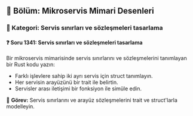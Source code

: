 ## 📘 Bölüm: Mikroservis Mimari Desenleri  
### 🔹 Kategori: Servis sınırları ve sözleşmeleri tasarlama  
#### ❓ Soru 1341: Servis sınırları ve sözleşmeleri tasarlama

Bir mikroservis mimarisinde servis sınırlarını ve sözleşmelerini tanımlayan bir Rust kodu yazın:

- Farklı işlevlere sahip iki ayrı servis için struct tanımlayın.
- Her servisin arayüzünü bir trait ile belirtin.
- Servisler arası iletişimi bir fonksiyon ile simüle edin.

🔧 **Görev:** Servis sınırlarını ve arayüz sözleşmelerini trait ve struct'larla modelleyin.

